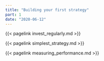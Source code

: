 ```yaml
---
title: "Building your first strategy"
part: 1
date: "2020-06-12"
---
```


{{< pagelink invest_regularly.md >}}

{{< pagelink simplest_strategy.md >}}

{{< pagelink measuring_performance.md >}}
